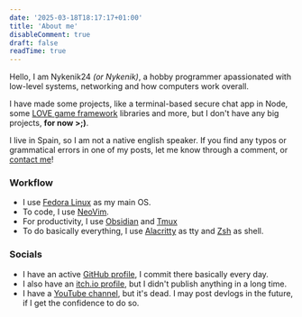 ```yaml
---
date: '2025-03-18T18:17:17+01:00'
title: 'About me'
disableComment: true
draft: false
readTime: true
---
```


Hello, I am Nykenik24 *(or Nykenik)*, a hobby programmer apassionated with low-level systems, networking and how computers work overall.

I have made some projects, like a terminal-based secure chat app in Node, some [LOVE game framework](https://love2d.org) libraries and more, but I don't have any big projects, **for now >;)**.

I live in Spain, so I am not a native english speaker. If you find any typos or grammatical errors in one of my posts, let me know through a comment, or [contact me](mailto:Nykenik24@proton.me)!

### Workflow
- I use [Fedora Linux](https://fedoraproject.org/) as my main OS.
- To code, I use [NeoVim](https://neovim.io/).
- For productivity, I use [Obsidian](https://obsidian.md/) and [Tmux](https://github.com/tmux/tmux)
- To do basically everything, I use [Alacritty](https://alacritty.org/) as tty and [Zsh](https://www.zsh.org/index.html) as shell.

### Socials
- I have an active [GitHub profile](https://github.com/Nykenik24), I commit there basically every day.
- I also have an [itch.io profile](https://nykenik24.itch.io), but I didn't publish anything in a long time.
- I have a [YouTube channel](https://youtube.com/@nykenik24), but it's dead. I may post devlogs in the future, if I get the confidence to do so.
